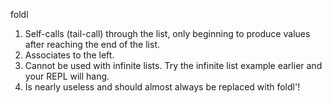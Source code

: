 foldl
1. Self-calls (tail-call) through the list, only beginning to produce values after reaching the end of the list.
2. Associates to the left.
3. Cannot be used with infinite lists. Try the infinite list example earlier and your REPL will hang.
4. Is nearly useless and should almost always be replaced with foldl'!

